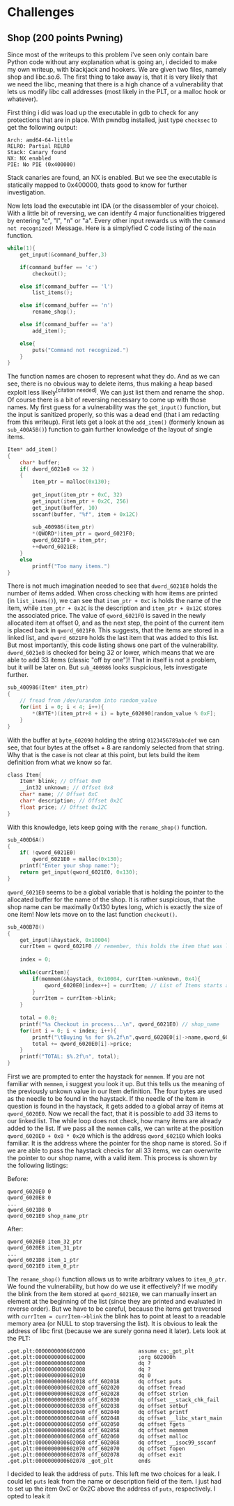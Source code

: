 # Challenges

## Shop (200 points Pwning)

Since most of the writeups to this problem i've seen only contain bare Python code without any explanation what is going an, i decided to make my own writeup, with blackjack and hookers. We are given two files, namely shop and libc.so.6. The first thing to take away is, that it is very likely that we need the libc, meaning that there is a high chance of a vulnerability that lets us modify libc call addresses (most likely in the PLT, or a malloc hook or whatever).

First thing i did was load up the executable in gdb to check for any protections that are in place. With pwndbg installed, just type `checksec` to get the following output:


```
Arch: amd64-64-little
RELRO: Partial RELRO
Stack: Canary found
NX: NX enabled
PIE: No PIE (0x400000)
```

Stack canaries are found, an NX is enabled. But we see the executable is statically mapped to 0x400000, thats good to know for further investigation.

Now lets load the executable int IDA (or the disassembler of your choice). With a little bit of reversing, we can identify 4 major functionalities triggered by entering "c", "l", "n" or "a". Every other input rewards us with the `Command not recognized!` Message. Here is a simplyfied C code listing of the `main` function.


```c
while(1){
    get_input(&command_buffer,3)

    if(command_buffer == 'c')
        checkout();

    else if(command_buffer == 'l')
        list_items();

    else if(command_buffer == 'n')
        rename_shop();

    else if(command_buffer == 'a')
        add_item();

    else{
        puts("Command not recognized.")
    }
}
```

The function names are chosen to represent what they do. And as we can see, there is no obvious way to delete items, thus making a heap based exploit less likely<sup>[citation needed]</sup>. We can just list them and rename the shop.  Of course there is a bit of reversing necessary to come up with those names. My first guess for a vulnerability was the `get_input()` function, but the input is sanitized properly, so this was a dead end (that i am redacting from this writeup). First lets get a look at the `add_item()` (formerly known as `sub_400A5B()`) function to gain further knowledge of the layout of single items. 

```c
Item* add_item()
{
    char* buffer;
    if( dword_6021e8 <= 32 )
    {
        item_ptr = malloc(0x130);
        
        get_input(item_ptr + 0xC, 32)
        get_input(item_ptr + 0x2C, 256)
        get_input(buffer, 10)
        sscanf(buffer, "%f", item + 0x12C)
        
        sub_400986(item_ptr)
        *(QWORD*)item_ptr = qword_6021F0;
        qword_6021F0 = item_ptr;
        ++dword_6021E8;
    }
    else
        printf("Too many items.")
}
```

There is not much imagination needed to see that `dword_6021E8` holds the number of items added. When cross checking with how items are printed (in `list_items()`), we can see that `item_ptr + 0xC` is holds the name of the item, while `item_ptr + 0x2C` is the description and `item_ptr + 0x12C` stores the associated price. The value of `qword_6021F0` is saved in the newly allocated item at offset 0, and as the next step, the point of the current item is placed back in `qword_6021F0`. This suggests, that the items are stored in a linked list, and `qword_6021F0` holds the last item that was added to this list. But most importantly, this code listing shows one part of the vulnerability. `dword_6021e8` is checked for being 32 or lower, which means that we are able to add 33 items (classic "off by one")! That in itself is not a problem, but it will be later on.  But `sub_400986` looks suspicious, lets investigate further.

```c
sub_400986(Item* item_ptr)
{
    // fread from /dev/urandom into random_value
    for(int i = 0; i < 4; i++){
        *(BYTE*)(item_ptr+8 + i) = byte_602090[random_value % 0xF];
    }
}
```
With the buffer at `byte_602090` holding the string `0123456789abcdef` we can see, that four bytes at the offset + 8 are randomly selected from that string. Why that is the case is not clear at this point, but lets build the item definition from what we know so far.

```c
class Item{
    Item* blink; // Offset 0x0
    __int32 unknown; // Offset 0x8
    char* name; // Offset 0xC
    char* description; // Offset 0x2C
    float price; // Offset 0x12C
}
```

With this knowledge, lets keep going with the `rename_shop()` function.

```c
sub_400D6A()
{
    if( !qword_6021E0)
        qword_6021E0 = malloc(0x130);
    printf("Enter your shop name:");
    return get_input(qword_6021E0, 0x130);
}
```

`qword_6021E0` seems to be a global variable that is holding the pointer to the allocated buffer for the name of the shop. It is rather suspicious, that the shop name can be maximally 0x130 bytes long, which is exactly the size of one item! Now lets move on to the last function `checkout()`.

```c
sub_400B78()
{
    get_input(&haystack, 0x10004)
    currItem = qword_6021F0 // remember, this holds the item that was last added to the list!
    
    index = 0;
    
    while(currItem){
        if(memmem(&haystack, 0x10004, currItem->unknown, 0x4){
            qword_6020E0[index++] = currItem; // List of Items starts at qword_6020E0
        }
        currItem = currItem->blink;
    }
    
    total = 0.0;
    printf("%s Checkout in process...\n", qword_6021E0) // shop_name
    for(int i = 0; i < index; i++){
        printf("\tBuying %s for $%.2f\n",qword_6020E0[i]->name,qword_6020E0[i]->price) // qword_6020E0 = item_array
        total += qword_6020E0[i]->price;
    }
    printf("TOTAL: $%.2f\n", total);
}
```

First we are prompted to enter the haystack for `memmem`. If you are not familiar with `memmem`, i suggest you look it up. But this tells us the meaning of the previously unkown value in our Item definition. The four bytes are used as the needle to be found in the haystack. If the needle of the item in question is found in the haystack, it gets added to a global array of items at `qword_6020E0`. Now we recall the fact, that it is possible to add 33 items to our linked list. The while loop does not check, how many items are already added to the list. If we pass all the `memmem` calls, we can write at the position `qword_6020E0 + 0x8 * 0x20` which is the address `qword_6021E0` which looks familiar. It is the address where the pointer for the shop name is stored. So if we are able to pass the haystack checks for all 33 items, we can overwrite the pointer to our shop name, with a valid item. This process is shown by the following listings:

Before:
```
qword_6020E0 0
qword_6020E8 0
...
qword_6021D8 0
qword_6021E0 shop_name_ptr
```

After:
```
qword_6020E0 item_32_ptr
qword_6020E8 item_31_ptr
...
qword_6021D8 item_1_ptr
qword_6021E0 item_0_ptr
```

The `rename_shop()` function allows us to write arbitrary values to `item_0_ptr`. We found the vulnerability, but how do we use it effectively? If we modify the blink from the item stored at `qword_6021E0`, we can manually insert an element at the beginning of the list (since they are printed and evaluated in reverse order). But we have to be careful, because the items get traversed with `currItem = currItem->blink` the blink has to point at least to a readable memory area (or NULL to stop traversing the list). It is obvious to leak the address of libc first (because we are surely gonna need it later). Lets look at the PLT:

```
.got.plt:0000000000602000                 assume cs:_got_plt
.got.plt:0000000000602000                 ;org 602000h
.got.plt:0000000000602000                 dq ?
.got.plt:0000000000602008                 dq ?
.got.plt:0000000000602010                 dq 0
.got.plt:0000000000602018 off_602018      dq offset puts        
.got.plt:0000000000602020 off_602020      dq offset fread       
.got.plt:0000000000602028 off_602028      dq offset strlen     
.got.plt:0000000000602030 off_602030      dq offset __stack_chk_fail
.got.plt:0000000000602038 off_602038      dq offset setbuf        
.got.plt:0000000000602040 off_602040      dq offset printf        
.got.plt:0000000000602048 off_602048      dq offset __libc_start_main
.got.plt:0000000000602050 off_602050      dq offset fgets         
.got.plt:0000000000602058 off_602058      dq offset memmem        
.got.plt:0000000000602060 off_602060      dq offset malloc        
.got.plt:0000000000602068 off_602068      dq offset __isoc99_sscanf
.got.plt:0000000000602070 off_602070      dq offset fopen         
.got.plt:0000000000602078 off_602078      dq offset exit          
.got.plt:0000000000602078 _got_plt        ends
```

I decided to leak the address of `puts`. This left me two choices for a leak. I could let `puts` leak from the name or description field of the item. I just had to set up the item 0xC or 0x2C above the address of `puts`, respectively. I opted to leak it 




